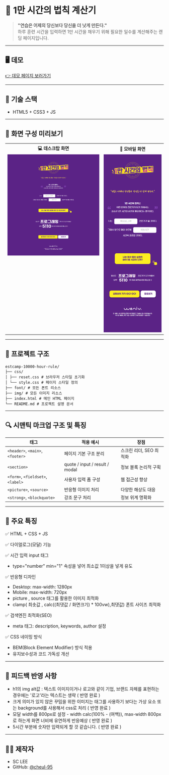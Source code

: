 # 📘 1만 시간의 법칙 계산기

> **"연습은 어제의 당신보다 당신을 더 낫게 만든다."**  
> 하루 훈련 시간을 입력하면 1만 시간을 채우기 위해 필요한 일수를 계산해주는 랜딩 페이지입니다.


---
## 🖥️ 데모

[👉 데모 페이지 보러가기](https://cheul-95.github.io/estcamp-10000-hour-rule/)  

---
## 🧩 기술 스택

- HTML5 + CSS3 + JS

---
## 📸 화면 구성 미리보기

<table align="center">
  <tr>
    <th align="center">💻 데스크탑 화면</th>
    <th align="center">📱 모바일 화면</th>
  </tr>
  <tr>
    <td align="center" valign="top">
      <img src="./img/1만시간-pc.png" alt="Desktop View" width="400">
    </td>
    <td align="center" valign="top">
      <img src="./img/1만시간-m.png" alt="Mobile View" width="250">
    </td>
  </tr>
</table>

---
## 📁 프로젝트 구조

```
estcamp-10000-hour-rule/
├── css/
│ ├── reset.css # 브라우저 스타일 초기화
│ └── style.css # 페이지 스타일 정의
├── font/ # 모든 폰트 리소스
├── img/ # 모든 이미지 리소스
├── index.html # 메인 HTML 페이지
└── README.md # 프로젝트 설명 문서
```

---
## 🔍 시맨틱 마크업 구조 및 특징

<table>
  <thead>
    <tr>
      <th>태그</th>
      <th>적용 예시</th>
      <th>장점</th>
    </tr>
  </thead>
  <tbody>
    <tr>
      <td><code>&lt;header&gt;</code>, <code>&lt;main&gt;</code>, <code>&lt;footer&gt;</code></td>
      <td>페이지 기본 구조 분리</td>
      <td>스크린 리더, SEO 최적화</td>
    </tr>
    <tr>
      <td><code>&lt;section&gt;</code></td>
      <td>quote / input / result / modal</td>
      <td>정보 블록 논리적 구획</td>
    </tr>
    <tr>
      <td><code>&lt;form&gt;</code>, <code>&lt;fieldset&gt;</code>, <code>&lt;label&gt;</code></td>
      <td>사용자 입력 폼 구성</td>
      <td>웹 접근성 향상 </td>
    </tr>
    <tr>
      <td><code>&lt;picture&gt;</code>, <code>&lt;source&gt;</code></td>
      <td>반응형 이미지 처리</td>
      <td>다양한 해상도 대응</td>
    </tr>
    <tr>
      <td><code>&lt;strong&gt;</code>, <code>&lt;blockquote&gt;</code></td>
      <td>강조 문구 처리</td>
      <td>정보 위계 명확화</td>
    </tr>
  </tbody>
</table>


---

## 📌 주요 특징

✅ HTML + CSS + JS 

✅ 다이얼로그(모달) 기능

✅ 시간 입력 input 태그  
  - type="number" min="1" 속성을 넣어 최소값 1이상을 넣게 유도

✅ 반응형 디자인
  - Desktop: max-width: 1280px
  - Mobile: max-width: 720px
  - picture , source 태그를 활용한 이미지 최적화
  - clamp( 최솟값 , calc((최댓값 / 화면크기) * 100vw),최댓값) 폰트 사이즈 최적화
    
✅ 검색엔진 최적화(SEO)
  - meta 태그: description, keywords, author 설정

✅ CSS 네이밍 방식
  - BEM(Block Element Modifier) 방식 적용
  - 유지보수성과 코드 가독성 개선 

---

## 📝 피드백 반영 사항

- h1의 img alt값 : 텍스트 이미지이거나 로고와 같이 기업, 브랜드 자체를 표현하는 경우에는 '로고'라는 텍스트는 생략 ( 반영 완료 )
- 크게 의미가 있지 않은 꾸밈을 위한 이미지는 태그를 사용하기 보다는 가상 요소 또는 background를 사용해서 css로 처리 ( 반영 완료 )
- 모달 width를 800px로 설정 - width calc(100% - (여백)), max-width 800px로 하는게 화면 너비에 유연하게 반응예상 ( 반영 완료 )
- 5시간 부분에 숫자만 입력되게 할 것 같습니다. ( 반영 완료 )

---
## 🙋‍♀️ 제작자

- SC LEE  
- GitHub: [@cheul-95](https://github.com/cheul-95)

